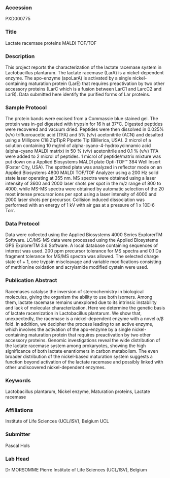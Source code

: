 ### Accession
PXD000775

### Title
Lactate racemase proteins MALDI TOF/TOF

### Description
This project reports the characterization of the lactate racemase system in Lactobacillus plantarum. The lactate racemase (LarA) is a nickel-dependent enzyme. The apo-enzyme (apoLarA) is activated by a single nickel-containing maturation protein (LarE) that requires preactivation by two other accessory proteins (LarC which is a fusion between LarC1 and LarcC2 and LarB). Data submitted here identify the purified forms of Lar proteins.

### Sample Protocol
The protein bands were excised from a Commassie blue stained gel. The protein was in-gel digested with trypsin for 16 h at 37°C. Digested peptides were recovered and vacuum dried. Peptides were then dissolved in 0.025% (v/v) trifluoroacetic acid (TFA) and 5% (v/v) acetonitrile (ACN) and desalted using a Millipore C18 ZipTipR Pipette Tip (Billerica, USA). 2 microl of a solution containing 10 mg/ml of alpha-cyano-4-hydroxycinnamic acid (alpha-cyano MALDI matrix) in 50 % (v/v) acetonitrile and 0.1 % (v/v) TFA were added to 2 microl of peptides. 1 microl of peptide/matrix mixture was put down on a Applied Biosystems MALDI plate Opti-TOF™ 384 Well Insert (Foster City, USA). The spotted plate was analyzed in reflector mode on an Applied Biosystems 4800 MALDI TOF/TOF Analyzer using a 200 Hz solid state laser operating at 355 nm. MS spectra were obtained using a laser intensity of 3600 and 2000 laser shots per spot in the m/z range of 800 to 4000, while MS-MS spectra were obtained by automatic selection of the 20 most intense precursor ions per spot using a laser intensity of 4000 and 2000 laser shots per precursor. Collision induced dissociation was performed with an energy of 1 kV with air gas at a pressure of 1 x 10E-6 Torr.

### Data Protocol
Data were collected using the Applied Biosystems 4000 Series ExplorerTM Software. LC/MS-MS data were processed using the Applied Biosystems GPS ExplorerTM 3.6 Software. A local  database containing sequences of interest was used. 200 ppm precursor tolerance for MS spectra and 0.1 Da fragment tolerance for MS/MS spectra was allowed. The selected charge state of + 1, one trypsin miscleavage and variable modifications consisting of methionine oxidation and acrylamide modified cystein were used.

### Publication Abstract
Racemases catalyse the inversion of stereochemistry in biological molecules, giving the organism the ability to use both isomers. Among them, lactate racemase remains unexplored due to its intrinsic instability and lack of molecular characterization. Here we determine the genetic basis of lactate racemization in Lactobacillus plantarum. We show that, unexpectedly, the racemase is a nickel-dependent enzyme with a novel &#x3b1;/&#x3b2; fold. In addition, we decipher the process leading to an active enzyme, which involves the activation of the apo-enzyme by a single nickel-containing maturation protein that requires preactivation by two other accessory proteins. Genomic investigations reveal the wide distribution of the lactate racemase system among prokaryotes, showing the high significance of both lactate enantiomers in carbon metabolism. The even broader distribution of the nickel-based maturation system suggests a function beyond activation of the lactate racemase and possibly linked with other undiscovered nickel-dependent enzymes.

### Keywords
Lactobacillus plantarum, Nickel enzyme, Maturation proteins, Lactate racemase

### Affiliations
Institute of Life Sciences (UCL/ISV), Belgium
UCL

### Submitter
Pascal Hols

### Lab Head
Dr MORSOMME Pierre
Institute of Life Sciences (UCL/ISV), Belgium


